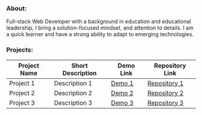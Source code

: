 ### About:
Full-stack Web Developer with a background in education and educational leadership, I bring a solution-focused mindset, and attention to details. I am a quick learner and have a strong ability to adapt to emerging technologies.

### **Projects:**

| Project Name | Short Description | Demo Link | Repository Link |
|--------------|------------------|-----------|-----------------|
| Project 1    | Description 1    | [Demo 1](https://example.com)     | [Repository 1](https://github.com/your-username/repo1) |
| Project 2    | Description 2    | [Demo 2](https://example.com)     | [Repository 2](https://github.com/your-username/repo2) |
| Project 3    | Description 3    | [Demo 3](https://example.com)     | [Repository 3](https://github.com/your-username/repo3) |
